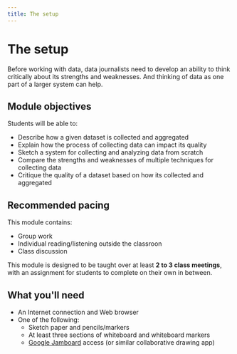 ```yaml
---
title: The setup
---
```


# The setup

Before working with data, data journalists need to develop an ability to think critically about its strengths and weaknesses. And thinking of data as one part of a larger system can help.

## Module objectives

Students will be able to:

* Describe how a given dataset is collected and aggregated
* Explain how the process of collecting data can impact its quality 
* Sketch a system for collecting and analyzing data from scratch
* Compare the strengths and weaknesses of multiple techniques for collecting data
* Critique the quality of a dataset based on how its collected and aggregated

## Recommended pacing

This module contains:
* Group work
* Individual reading/listening outside the classroon
* Class discussion

This module is designed to be taught over at least **2 to 3 class meetings**, with an assignment for students to complete on their own in between.

## What you'll need

* An Internet connection and Web browser
* One of the following:
	* Sketch paper and pencils/markers
	* At least three sections of whiteboard and whiteboard markers
	* [Google Jamboard](https://jamboard.google.com/) access (or similar collaborative drawing app)


